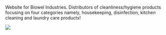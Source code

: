 Website for Biowel Industries.
Distributors of cleanliness/hygiene products focusing on four categories namely, housekeeping, disinfection, kitchen cleaning and laundry care products!

<img src="https://github.com/paulaji/biowel-industries-website/Screenshot_37.png" />
